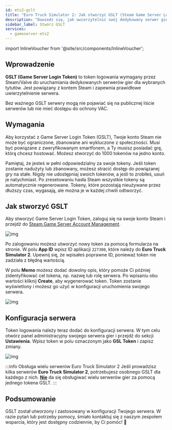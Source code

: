 ```yaml
---
id: ets2-gslt
title: "Euro Truck Simulator 2: Jak stworzyć GSLT (Steam Game Server Login Token)"
description: "Dowiedz się, jak uwierzytelnić swój dedykowany serwer gier za pomocą Steam Game Server Login Token, aby poprawnie wyświetlał się na liście i miał ochronę VAC → Sprawdź teraz"
sidebar_label: Stwórz GSLT
services:
  - gameserver-ets2
---
```


import InlineVoucher from '@site/src/components/InlineVoucher';



## Wprowadzenie

**GSLT (Game Server Login Token)** to token logowania wymagany przez Steam/Valve do uruchamiania dedykowanych serwerów gier dla wybranych tytułów. Jest powiązany z kontem Steam i zapewnia prawidłowe uwierzytelnienie serwera.

Bez ważnego GSLT serwery mogą nie pojawiać się na publicznej liście serwerów lub nie mieć dostępu do ochrony VAC.

<InlineVoucher />



## Wymagania

Aby korzystać z Game Server Login Token (GSLT), Twoje konto Steam nie może być ograniczone, zbanowane ani wykluczone z społeczności. Musi być powiązane z zweryfikowanym smartfonem, a Ty musisz posiadać grę, którą chcesz hostować. Możesz stworzyć do 1000 tokenów na jedno konto.

Pamiętaj, że jesteś w pełni odpowiedzialny za swoje tokeny. Jeśli token zostanie nadużyty lub zbanowany, możesz stracić dostęp do powiązanej gry na stałe. Nigdy nie udostępniaj swoich tokenów, a jeśli to zrobiłeś, usuń je natychmiast. Po zresetowaniu hasła Steam wszystkie tokeny są automatycznie regenerowane. Tokeny, które pozostają nieużywane przez dłuższy czas, wygasają, ale można je w każdej chwili odtworzyć.



## Jak stworzyć GSLT
Aby stworzyć Game Server Login Token, zaloguj się na swoje konto Steam i przejdź do [Steam Game Server Account Management](https://steamcommunity.com/dev/managegameservers).


![img](https://screensaver01.zap-hosting.com/index.php/s/WaMsyscboqCtNHA/preview)

Po zalogowaniu możesz utworzyć nowy token za pomocą formularza na stronie. W polu **App ID** wpisz ID aplikacji `227300`, które należy do **Euro Truck Simulator 2**. Upewnij się, że wpisałeś poprawne ID, ponieważ token nie zadziała z błędną wartością.

W polu **Memo** możesz dodać dowolny opis, który pomoże Ci później zidentyfikować cel tokena, np. nazwę lub rolę serwera. Po wpisaniu obu wartości kliknij **Create**, aby wygenerować token. Token zostanie wyświetlony i możesz go użyć w konfiguracji uruchomienia swojego serwera.

![img](https://screensaver01.zap-hosting.com/index.php/s/Es5q7j3KT3wyiad/download)

## Konfiguracja serwera

Token logowania należy teraz dodać do konfiguracji serwera. W tym celu otwórz panel administracyjny swojego serwera gier i przejdź do sekcji **Ustawienia**. Wpisz token w polu oznaczonym jako **GSL Token** i zapisz zmiany.

![img](https://screensaver01.zap-hosting.com/index.php/s/tzJiT4nTZo2nWMz/preview)

:::info Obsługa wielu serwerów Euro Truck Simulator 2
Jeśli prowadzisz kilka serwerów **Euro Truck Simulator 2**, potrzebujesz osobnego GSLT dla każdego z nich. <u>**Nie**</u> da się obsługiwać wielu serwerów gier za pomocą jednego tokena GSLT.
:::



## Podsumowanie

GSLT został utworzony i zastosowany w konfiguracji Twojego serwera. W razie pytań lub potrzeby pomocy, śmiało kontaktuj się z naszym zespołem wsparcia, który jest dostępny codziennie, by Ci pomóc! 🙂

<InlineVoucher />